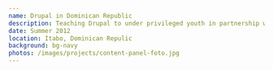 ```yaml
---
name: Drupal in Dominican Republic
description: Teaching Drupal to under privileged youth in partnership with MACILE
date: Summer 2012
location: Itabo, Dominican Repulic
background: bg-navy
photos: /images/projects/content-panel-foto.jpg
---
```

